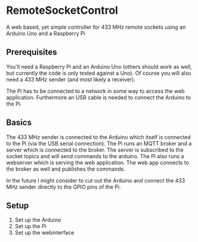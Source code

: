 # RemoteSocketControl
A web based, yet simple controller for 433 MHz remote sockets using an Arduino Uno and a Raspberry Pi

## Prerequisites

You'll need a Raspberry Pi and an Arduino Uno (others should work as well, but currently the code is only tested against a Uno). Of course you will also need a 433 MHz sender (and most likely a receiver).

The Pi has to be connected to a network in some way to access the web application. Furthermore an USB cable is needed to connect the Arduino to the Pi.

## Basics

The 433 MHz sender is connected to the Arduino which itself is connected to the Pi (via the USB serial connection). The Pi runs an MQTT broker and a server which is connected to the broker. The server is subscribed to the socket topics and will send commands to the arduino.
The Pi also runs a webserver which is serving the web application. The web app connects to the broker as well and publishes the commands.
 
 In the future I might consider to cut out the Arduino and connect the 433 MHz sender directly to the GPIO pins of the Pi.
 
## Setup

1. Set up the Arduino
2. Set up the Pi
3. Set up the webinterface